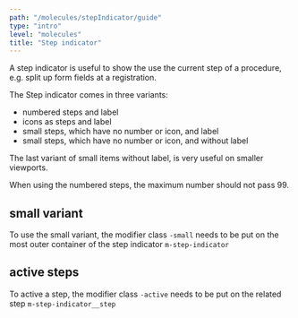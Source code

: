 ```yaml
---
path: "/molecules/stepIndicator/guide"
type: "intro"
level: "molecules"
title: "Step indicator"
---
```


A step indicator is useful to show the use the current step of a procedure, e.g. split up form fields at a registration.

The Step indicator comes in three variants:

- numbered steps and label
- icons as steps and label
- small steps, which have no number or icon, and label
- small steps, which have no number or icon, and without label

The last variant of small items without label, is very useful on smaller viewports.

<div class="frontend-kit__notification a-notification -neutral">
  <i class="a-icon ui-ic-alert-info"></i>
  <div class="a-notification__content">
    When using the numbered steps, the maximum number should not pass 99.
  </div>
</div>

## small variant

To use the small variant, the modifier class `-small` needs to be put on the most outer container of the step indicator `m-step-indicator`

## active steps

To active a step, the modifier class `-active` needs to be put on the related step `m-step-indicator__step`
